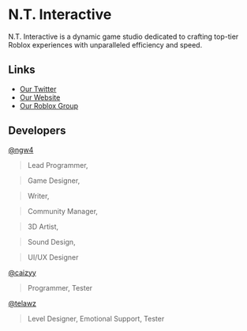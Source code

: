 # N.T. Interactive
N.T. Interactive is a dynamic game studio dedicated to crafting top-tier Roblox experiences with unparalleled efficiency and speed.

## Links
* [Our Twitter](https://x.com/nt_interactive)
* [Our Website](https://nti.ngw4.me/)
* [Our Roblox Group](https://www.roblox.com/groups/33313564)

## Developers
[@ngw4](https://github.com/@ngw4)
> Lead Programmer,

> Game Designer,

> Writer,

> Community Manager,

> 3D Artist,

> Sound Design,

> UI/UX Designer

[@caizyy](https://github.com/@caizyy) 
> Programmer,
> Tester

[@telawz](https://github.com/@telawz)
> Level Designer,
> Emotional Support,
> Tester
